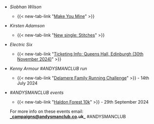 #
- _Siobhan Wilson_
  - {{< new-tab-link "[Make You Mine](https://www.youtube.com/watch?v=AyC-VbcO0Z0)" >}}
- _Kirsten Adamson_
  - {{< new-tab-link "[New single: Stitches](https://kirstenadamson.ffm.to/stitches)" >}}
- _Electric Six_
  - {{< new-tab-link "[Ticketing Info: Queens Hall, Edinburgh (30th November 2024)](https://www.thequeenshall.net/whats-on/electric-six)" >}}
- _Kenny Armour #ANDYSMANCLUB run_
    - {{< new-tab-link "[Delamere Family Running Challenge](https://www.atwevents.co.uk/e/andysmanclub-family-running-challenge-delamere-2024-10087)" >}} - 14th July 2024
- _#ANDYSMANCLUB events_
    - {{< new-tab-link "[Haldon Forest 10k](https://www.atwevents.co.uk/e/andysmanclub-10k-run-haldon-forest-10391)" >}} - 29th September 2024

  For more info on these events email: **_campaigns@andysmanclub.co.uk_** #ANDYSMANCLUB
